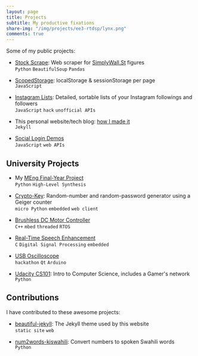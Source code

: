 ```yaml
---
layout: page
title: Projects
subtitle: My productive fixations
share-img: "/img/projects/ee3-rtdsp/lynx.png"
comments: true
---
```


Some of my public projects:

* [Stock Scrape](https://github.com/eugenius1/stock-scrape): Web scraper for [SimplyWall.St](https://simplywall.st/) figures  
`Python` `BeautifulSoup` `Pandas`

* [ScopedStorage](https://github.com/eugenius1/scoped-storage): localStorage & sessionStorage per page  
`JavaScript`

* [Instagram Lists](/projects/instagram-lists): Detailed, sortable lists of your Instagram followings and followers  
`JavaScript` `hack` `unofficial APIs`

* This personal website/tech blog: [how I made it](/blog/how-i-made-this-website/ "How I made this website!")  
`Jekyll`

* [Social Login Demos](/social-login-demos/)  
`JavaScript` `web APIs`

## University Projects

* My [MEng Final-Year Project](/fyp)  
`Python` `High-Level Synthesis`

* [Crypto-Key](https://github.com/eugenius1/esys-cw1 "EE3: Embedded Systems"): Random-number and random-password generator using a Geiger counter  
`micro Python` `embedded` `web client`

* [Brushless DC Motor Controller](https://github.com/eugenius1/esys-cw2 "EE3: Embedded Systems")  
`C++` `mbed` `threaded` `RTOS`

* [Real-Time Speech Enhancement](/projects/ee3-rtdsp/ "EE3: Real-Time Digital Signal Processing")  
`C` `Digital Signal Processing` `embedded`

* [USB Oscilloscope](https://github.com/HarryBeadle/Oscilloscope)  
`hackathon` `Qt` `Arduino`

* [Udacity CS101](https://github.com/eugenius1/Udacity-CS101): Intro to Computer Science, includes a Gamer's network  
`Python`

## Contributions

I have contributed to these awesome projects:

* [beautiful-jekyll](https://github.com/daattali/beautiful-jekyll): The Jekyll theme used by this website  
`static site` `web`

* [num2words-kiswahili](https://github.com/machakux/num2words-kiswahili): Convert numbers to spoken Swahili words  
`Python`
